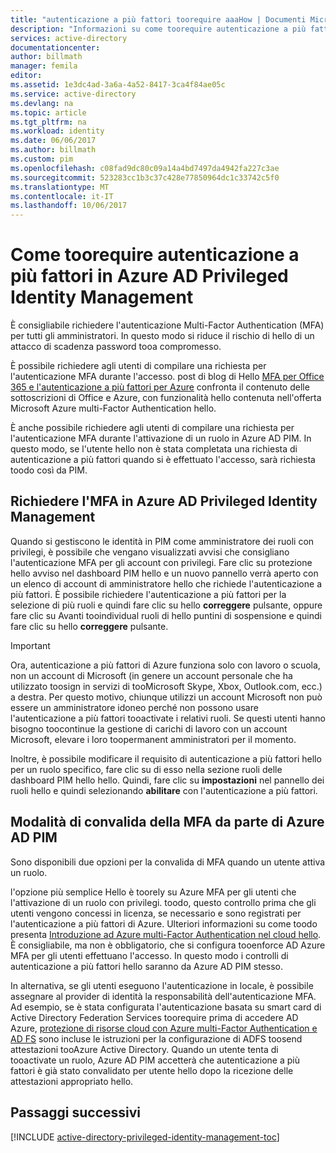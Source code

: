```yaml
---
title: "autenticazione a più fattori toorequire aaaHow | Documenti Microsoft"
description: "Informazioni su come toorequire autenticazione a più fattori (MFA) per le identità con l'estensione di Azure Active Directory Privileged Identity Management hello con privilegi."
services: active-directory
documentationcenter: 
author: billmath
manager: femila
editor: 
ms.assetid: 1e3dc4ad-3a6a-4a52-8417-3ca4f84ae05c
ms.service: active-directory
ms.devlang: na
ms.topic: article
ms.tgt_pltfrm: na
ms.workload: identity
ms.date: 06/06/2017
ms.author: billmath
ms.custom: pim
ms.openlocfilehash: c08fad9dc80c09a14a4bd7497da4942fa227c3ae
ms.sourcegitcommit: 523283cc1b3c37c428e77850964dc1c33742c5f0
ms.translationtype: MT
ms.contentlocale: it-IT
ms.lasthandoff: 10/06/2017
---
```

# <a name="how-toorequire-mfa-in-azure-ad-privileged-identity-management"></a>Come toorequire autenticazione a più fattori in Azure AD Privileged Identity Management
È consigliabile richiedere l'autenticazione Multi-Factor Authentication (MFA) per tutti gli amministratori. In questo modo si riduce il rischio di hello di un attacco di scadenza password tooa compromesso.

È possibile richiedere agli utenti di compilare una richiesta per l'autenticazione MFA durante l'accesso. post di blog di Hello [MFA per Office 365 e l'autenticazione a più fattori per Azure](https://blogs.technet.microsoft.com/ad/2014/02/11/mfa-for-office-365-and-mfa-for-azure/) confronta il contenuto delle sottoscrizioni di Office e Azure, con funzionalità hello contenuta nell'offerta Microsoft Azure multi-Factor Authentication hello.

È anche possibile richiedere agli utenti di compilare una richiesta per l'autenticazione MFA durante l'attivazione di un ruolo in Azure AD PIM. In questo modo, se l'utente hello non è stata completata una richiesta di autenticazione a più fattori quando si è effettuato l'accesso, sarà richiesta toodo così da PIM.

## <a name="requiring-mfa-in-azure-ad-privileged-identity-management"></a>Richiedere l'MFA in Azure AD Privileged Identity Management
Quando si gestiscono le identità in PIM come amministratore dei ruoli con privilegi, è possibile che vengano visualizzati avvisi che consigliano l'autenticazione MFA per gli account con privilegi. Fare clic su protezione hello avviso nel dashboard PIM hello e un nuovo pannello verrà aperto con un elenco di account di amministratore hello che richiede l'autenticazione a più fattori.  È possibile richiedere l'autenticazione a più fattori per la selezione di più ruoli e quindi fare clic su hello **correggere** pulsante, oppure fare clic su Avanti tooindividual ruoli di hello puntini di sospensione e quindi fare clic su hello **correggere** pulsante.

> [!IMPORTANT]
> Ora, autenticazione a più fattori di Azure funziona solo con lavoro o scuola, non un account di Microsoft (in genere un account personale che ha utilizzato toosign in servizi di tooMicrosoft Skype, Xbox, Outlook.com, ecc.) a destra. Per questo motivo, chiunque utilizzi un account Microsoft non può essere un amministratore idoneo perché non possono usare l'autenticazione a più fattori tooactivate i relativi ruoli. Se questi utenti hanno bisogno toocontinue la gestione di carichi di lavoro con un account Microsoft, elevare i loro toopermanent amministratori per il momento.
> 
> 

Inoltre, è possibile modificare il requisito di autenticazione a più fattori hello per un ruolo specifico, fare clic su di esso nella sezione ruoli delle dashboard PIM hello hello. Quindi, fare clic su **impostazioni** nel pannello dei ruoli hello e quindi selezionando **abilitare** con l'autenticazione a più fattori.

## <a name="how-azure-ad-pim-validates-mfa"></a>Modalità di convalida della MFA da parte di Azure AD PIM
Sono disponibili due opzioni per la convalida di MFA quando un utente attiva un ruolo.

l'opzione più semplice Hello è toorely su Azure MFA per gli utenti che l'attivazione di un ruolo con privilegi. toodo, questo controllo prima che gli utenti vengono concessi in licenza, se necessario e sono registrati per l'autenticazione a più fattori di Azure. Ulteriori informazioni su come toodo presenta [Introduzione ad Azure multi-Factor Authentication nel cloud hello](../multi-factor-authentication/multi-factor-authentication-get-started-cloud.md). È consigliabile, ma non è obbligatorio, che si configura tooenforce AD Azure MFA per gli utenti effettuano l'accesso. In questo modo i controlli di autenticazione a più fattori hello saranno da Azure AD PIM stesso.

In alternativa, se gli utenti eseguono l'autenticazione in locale, è possibile assegnare al provider di identità la responsabilità dell'autenticazione MFA. Ad esempio, se è stata configurata l'autenticazione basata su smart card di Active Directory Federation Services toorequire prima di accedere AD Azure, [protezione di risorse cloud con Azure multi-Factor Authentication e AD FS](../multi-factor-authentication/multi-factor-authentication-get-started-adfs-cloud.md) sono incluse le istruzioni per la configurazione di ADFS toosend attestazioni tooAzure Active Directory. Quando un utente tenta di tooactivate un ruolo, Azure AD PIM accetterà che autenticazione a più fattori è già stato convalidato per utente hello dopo la ricezione delle attestazioni appropriato hello.

<!--Every topic should have next steps and links toohello next logical set of content tookeep hello customer engaged-->
## <a name="next-steps"></a>Passaggi successivi
[!INCLUDE [active-directory-privileged-identity-management-toc](../../includes/active-directory-privileged-identity-management-toc.md)]

